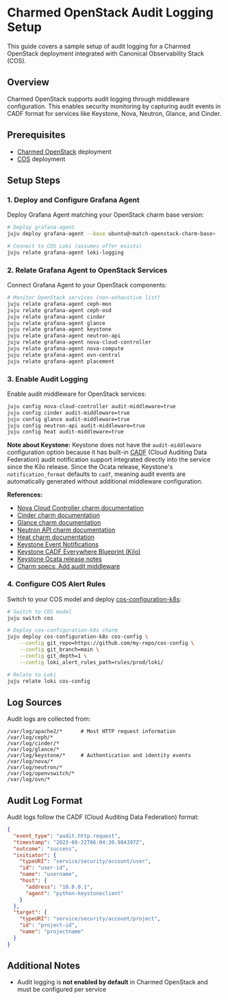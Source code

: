 # Charmed OpenStack Audit Logging Setup

This guide covers a sample setup of audit logging for a Charmed OpenStack deployment integrated with Canonical Observability Stack (COS).

## Overview

Charmed OpenStack supports audit logging through middleware configuration. This enables security monitoring by capturing audit events in CADF format for services like Keystone, Nova, Neutron, Glance, and Cinder.

## Prerequisites

- [Charmed OpenStack](https://docs.openstack.org/project-deploy-guide/charm-deployment-guide/latest/index.html) deployment
- [COS](https://documentation.ubuntu.com/observability/latest/) deployment

## Setup Steps

### 1. Deploy and Configure Grafana Agent

Deploy Grafana Agent matching your OpenStack charm base version:

```bash
# Deploy grafana-agent
juju deploy grafana-agent --base ubuntu@<match-openstack-charm-base>

# Connect to COS Loki (assumes offer exists)
juju relate grafana-agent loki-logging
```

### 2. Relate Grafana Agent to OpenStack Services

Connect Grafana Agent to your OpenStack components:

```bash
# Monitor OpenStack services (non-exhaustive list)
juju relate grafana-agent ceph-mon
juju relate grafana-agent ceph-osd
juju relate grafana-agent cinder
juju relate grafana-agent glance
juju relate grafana-agent keystone
juju relate grafana-agent neutron-api
juju relate grafana-agent nova-cloud-controller
juju relate grafana-agent nova-compute
juju relate grafana-agent ovn-central
juju relate grafana-agent placement
```

### 3. Enable Audit Logging

Enable audit middleware for OpenStack services:

```bash
juju config nova-cloud-controller audit-middleware=true
juju config cinder audit-middleware=true
juju config glance audit-middleware=true
juju config neutron-api audit-middleware=true
juju config heat audit-middleware=true
```

**Note about Keystone:** Keystone does not have the `audit-middleware` configuration option because it has built-in [CADF](https://www.dmtf.org/standards/cadf) (Cloud Auditing Data Federation) audit notification support integrated directly into the service since the Kilo release. Since the Ocata release, Keystone's `notification_format` defaults to `cadf`, meaning audit events are automatically generated without additional middleware configuration.

**References:**
- [Nova Cloud Controller charm documentation](https://charmhub.io/nova-cloud-controller)
- [Cinder charm documentation](https://charmhub.io/cinder)
- [Glance charm documentation](https://charmhub.io/glance)
- [Neutron API charm documentation](https://charmhub.io/neutron-api)
- [Heat charm documentation](https://charmhub.io/heat)
- [Keystone Event Notifications](https://docs.openstack.org/keystone/latest/admin/event_notifications.html)
- [Keystone CADF Everywhere Blueprint (Kilo)](https://blueprints.launchpad.net/keystone/+spec/cadf-everywhere)
- [Keystone Ocata release notes](https://docs.openstack.org/releasenotes/keystone/ocata.html)
- [Charm specs: Add audit middleware](https://opendev.org/openstack/charm-specs/commit/958a432bca211e7384589fd58a916beb790d6a36)

### 4. Configure COS Alert Rules

Switch to your COS model and deploy [cos-configuration-k8s](https://charmhub.io/cos-configuration-k8s):

```bash
# Switch to COS model
juju switch cos

# Deploy cos-configuration-k8s charm
juju deploy cos-configuration-k8s cos-config \
    --config git_repo=https://github.com/my-repo/cos-config \
    --config git_branch=main \
    --config git_depth=1 \
    --config loki_alert_rules_path=rules/prod/loki/

# Relate to Loki
juju relate loki cos-config
```

## Log Sources

Audit logs are collected from:

```
/var/log/apache2/*      # Most HTTP request information
/var/log/ceph/*
/var/log/cinder/*
/var/log/glance/*
/var/log/keystone/*     # Authentication and identity events
/var/log/nova/*
/var/log/neutron/*
/var/log/openvswitch/*
/var/log/ovn/*
```

## Audit Log Format

Audit logs follow the CADF (Cloud Auditing Data Federation) format:

```json
{
  "event_type": "audit.http.request",
  "timestamp": "2023-08-22T06:04:30.904397Z",
  "outcome": "success",
  "initiator": {
    "typeURI": "service/security/account/user",
    "id": "user-id",
    "name": "username",
    "host": {
      "address": "10.0.0.1",
      "agent": "python-keystoneclient"
    }
  },
  "target": {
    "typeURI": "service/security/account/project",
    "id": "project-id",
    "name": "projectname"
  }
}
```

## Additional Notes

- Audit logging is **not enabled by default** in Charmed OpenStack and must be configured per service

